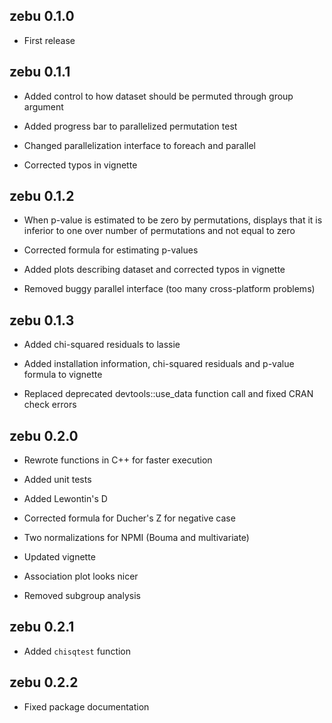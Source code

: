 zebu 0.1.0
----------------------------------------------------------------

* First release

zebu 0.1.1
----------------------------------------------------------------

* Added control to how dataset should be permuted through group argument

* Added progress bar to parallelized permutation test

* Changed parallelization interface to foreach and parallel

* Corrected typos in vignette

zebu 0.1.2
----------------------------------------------------------------

* When p-value is estimated to be zero by permutations, displays that it is inferior to one over number of permutations and not equal to zero

* Corrected formula for estimating p-values

* Added plots describing dataset and corrected typos in vignette

* Removed buggy parallel interface (too many cross-platform problems)

zebu 0.1.3
----------------------------------------------------------------

* Added chi-squared residuals to lassie

* Added installation information, chi-squared residuals and p-value formula to vignette

* Replaced deprecated devtools::use_data function call and fixed CRAN check errors

zebu 0.2.0
----------------------------------------------------------------

* Rewrote functions in C++ for faster execution

* Added unit tests

* Added Lewontin's D

* Corrected formula for Ducher's Z for negative case

* Two normalizations for NPMI (Bouma and multivariate)

* Updated vignette

* Association plot looks nicer

* Removed subgroup analysis

zebu 0.2.1
----------------------------------------------------------------

* Added `chisqtest` function

zebu 0.2.2
----------------------------------------------------------------

* Fixed package documentation